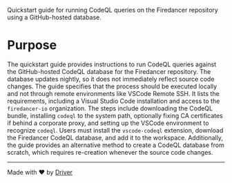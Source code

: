 <!--------------------------------------------------------------------------------->
<!-- IMPORTANT: This file is auto-generated by Driver (https://driver.ai). -------->
<!-- Manual edits may be overwritten on future commits. --------------------------->
<!--------------------------------------------------------------------------------->

Quickstart guide for running CodeQL queries on the Firedancer repository using a GitHub-hosted database.

# Purpose
The quickstart guide provides instructions to run CodeQL queries against the GitHub-hosted CodeQL database for the Firedancer repository. The database updates nightly, so it does not immediately reflect source code changes. The guide specifies that the process should be executed locally and not through remote environments like VSCode Remote SSH. It lists the requirements, including a Visual Studio Code installation and access to the `firedancer-io` organization. The steps include downloading the CodeQL bundle, installing `codeql` to the system path, optionally fixing CA certificates if behind a corporate proxy, and setting up the VSCode environment to recognize `codeql`. Users must install the `vscode-codeql` extension, download the Firedancer CodeQL database, and add it to the workspace. Additionally, the guide provides an alternative method to create a CodeQL database from scratch, which requires re-creation whenever the source code changes.

---
Made with ❤️ by [Driver](https://www.driver.ai/)